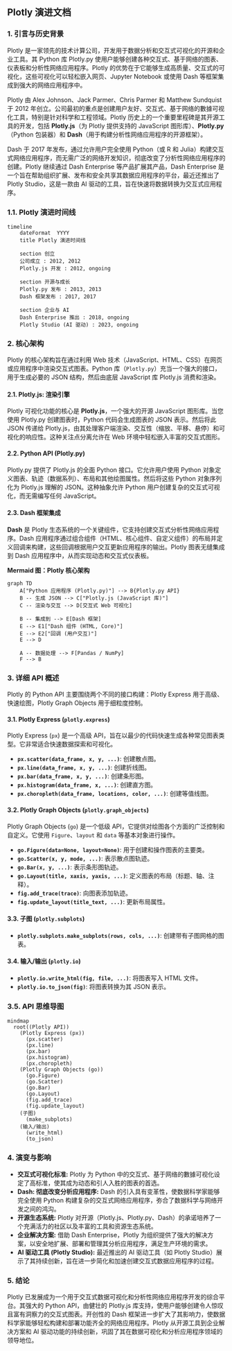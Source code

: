 ## Plotly 演进文档

### 1. 引言与历史背景

Plotly 是一家领先的技术计算公司，开发用于数据分析和交互式可视化的开源和企业工具。其 Python 库 Plotly.py 使用户能够创建各种交互式、基于网络的图表、仪表板和分析性网络应用程序。Plotly 的优势在于它能够生成高质量、交互式的可视化，这些可视化可以轻松嵌入网页、Jupyter Notebook 或使用 Dash 等框架集成到强大的网络应用程序中。

Plotly 由 Alex Johnson、Jack Parmer、Chris Parmer 和 Matthew Sundquist 于 2012 年创立。公司最初的重点是创建用户友好、交互式、基于网络的數據可视化工具，特别是针对科学和工程领域。Plotly 历史上的一个重要里程碑是其开源工具的开发，包括 **Plotly.js**（为 Plotly 提供支持的 JavaScript 图形库）、**Plotly.py**（Python 包装器）和 **Dash**（用于构建分析性网络应用程序的开源框架）。

Dash 于 2017 年发布，通过允许用户完全使用 Python（或 R 和 Julia）构建交互式网络应用程序，而无需广泛的网络开发知识，彻底改变了分析性网络应用程序的创建。Plotly 继续通过 Dash Enterprise 等产品扩展其产品，Dash Enterprise 是一个旨在帮助组织扩展、发布和安全共享其数据应用程序的平台，最近还推出了 Plotly Studio，这是一款由 AI 驱动的工具，旨在快速将数据转换为交互式应用程序。

### 1.1. Plotly 演进时间线

```mermaid
timeline
    dateFormat  YYYY
    title Plotly 演进时间线

    section 创立
    公司成立 : 2012, 2012
    Plotly.js 开发 : 2012, ongoing

    section 开源与成长
    Plotly.py 发布 : 2013, 2013
    Dash 框架发布 : 2017, 2017

    section 企业与 AI
    Dash Enterprise 推出 : 2018, ongoing
    Plotly Studio (AI 驱动) : 2023, ongoing
```

### 2. 核心架构

Plotly 的核心架构旨在通过利用 Web 技术（JavaScript、HTML、CSS）在网页或应用程序中渲染交互式图表。Python 库（`Plotly.py`）充当一个强大的接口，用于生成必要的 JSON 结构，然后由底层 JavaScript 库 Plotly.js 消费和渲染。

#### 2.1. Plotly.js: 渲染引擎

Plotly 可视化功能的核心是 **Plotly.js**，一个强大的开源 JavaScript 图形库。当您使用 Plotly.py 创建图表时，Python 代码会生成图表的 JSON 表示。然后将此 JSON 传递给 Plotly.js，由其处理客户端渲染、交互性（缩放、平移、悬停）和可视化的响应性。这种关注点分离允许在 Web 环境中轻松嵌入丰富的交互式图形。

#### 2.2. Python API (Plotly.py)

Plotly.py 提供了 Plotly.js 的全面 Python 接口。它允许用户使用 Python 对象定义图表、轨迹（数据系列）、布局和其他绘图属性。然后将这些 Python 对象序列化为 Plotly.js 理解的 JSON。这种抽象允许 Python 用户创建复杂的交互式可视化，而无需编写任何 JavaScript。

#### 2.3. Dash 框架集成

**Dash** 是 Plotly 生态系统的一个关键组件，它支持创建交互式分析性网络应用程序。Dash 应用程序通过组合组件（HTML、核心组件、自定义组件）的布局并定义回调来构建，这些回调根据用户交互更新应用程序的输出。Plotly 图表无缝集成到 Dash 应用程序中，从而实现动态和交互式仪表板。

**Mermaid 图：Plotly 核心架构**

```mermaid
graph TD
    A["Python 应用程序 (Plotly.py)"] --> B{Plotly.py API}
    B -- 生成 JSON --> C["Plotly.js (JavaScript 库)"]
    C -- 渲染与交互 --> D[交互式 Web 可视化]
    
    B -- 集成到 --> E[Dash 框架]
    E --> E1["Dash 组件 (HTML, Core)"]
    E --> E2["回调 (用户交互)"]
    E --> D
    
    A -- 数据处理 --> F[Pandas / NumPy]
    F --> B
```

### 3. 详细 API 概述

Plotly 的 Python API 主要围绕两个不同的接口构建：Plotly Express 用于高级、快速绘图，Plotly Graph Objects 用于细粒度控制。

#### 3.1. Plotly Express (`plotly.express`)

Plotly Express (`px`) 是一个高级 API，旨在以最少的代码快速生成各种常见图表类型。它非常适合快速数据探索和可视化。

*   **`px.scatter(data_frame, x, y, ...)`**: 创建散点图。
*   **`px.line(data_frame, x, y, ...)`**: 创建折线图。
*   **`px.bar(data_frame, x, y, ...)`**: 创建条形图。
*   **`px.histogram(data_frame, x, ...)`**: 创建直方图。
*   **`px.choropleth(data_frame, locations, color, ...)`**: 创建等值线图。

#### 3.2. Plotly Graph Objects (`plotly.graph_objects`)

Plotly Graph Objects (`go`) 是一个低级 API，它提供对绘图各个方面的广泛控制和自定义。它使用 `Figure`、`layout` 和 `data` 等基本对象进行操作。

*   **`go.Figure(data=None, layout=None)`**: 用于创建和操作图表的主要类。
*   **`go.Scatter(x, y, mode, ...)`**: 表示散点图轨迹。
*   **`go.Bar(x, y, ...)`**: 表示条形图轨迹。
*   **`go.Layout(title, xaxis, yaxis, ...)`**: 定义图表的布局（标题、轴、注释）。
*   **`fig.add_trace(trace)`**: 向图表添加轨迹。
*   **`fig.update_layout(title_text, ...)`**: 更新布局属性。

#### 3.3. 子图 (`plotly.subplots`)

*   **`plotly.subplots.make_subplots(rows, cols, ...)`**: 创建带有子图网格的图表。

#### 3.4. 输入/输出 (`plotly.io`)

*   **`plotly.io.write_html(fig, file, ...)`**: 将图表写入 HTML 文件。
*   **`plotly.io.to_json(fig)`**: 将图表转换为其 JSON 表示。

### 3.5. API 思维导图

```mermaid
mindmap
  root((Plotly API))
    (Plotly Express (px))
      (px.scatter)
      (px.line)
      (px.bar)
      (px.histogram)
      (px.choropleth)
    (Plotly Graph Objects (go))
      (go.Figure)
      (go.Scatter)
      (go.Bar)
      (go.Layout)
      (fig.add_trace)
      (fig.update_layout)
    (子图)
      (make_subplots)
    (输入/输出)
      (write_html)
      (to_json)
```

### 4. 演变与影响

*   **交互式可视化标准:** Plotly 为 Python 中的交互式、基于网络的數據可视化设定了高标准，使其成为动态和引人入胜的图表的首选。
*   **Dash: 彻底改变分析应用程序:** Dash 的引入具有变革性，使数据科学家能够完全使用 Python 构建复杂的交互式网络应用程序，弥合了数据科学与网络开发之间的鸿沟。
*   **开源生态系统:** Plotly 对开源（Plotly.js、Plotly.py、Dash）的承诺培养了一个充满活力的社区以及丰富的工具和资源生态系统。
*   **企业解决方案:** 借助 Dash Enterprise，Plotly 为组织提供了强大的解决方案，以安全地扩展、部署和管理其分析应用程序，满足生产环境的需求。
*   **AI 驱动工具 (Plotly Studio):** 最近推出的 AI 驱动工具（如 Plotly Studio）展示了其持续创新，旨在进一步简化和加速创建交互式数据应用程序的过程。

### 5. 结论

Plotly 已发展成为一个用于交互式数据可视化和分析性网络应用程序开发的综合平台。其强大的 Python API，由健壮的 Plotly.js 库支持，使用户能够创建令人惊叹且富有洞察力的交互式图表。开创性的 Dash 框架进一步扩大了其影响力，使数据科学家能够轻松构建和部署功能齐全的网络应用程序。Plotly 从开源工具到企业解决方案和 AI 驱动功能的持续创新，巩固了其在数据可视化和分析应用程序领域的领导地位。
